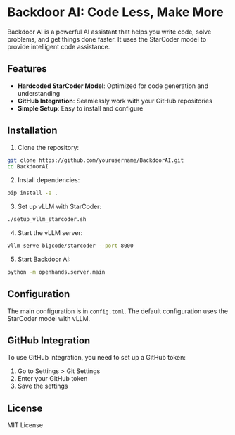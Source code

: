 # Backdoor AI: Code Less, Make More

Backdoor AI is a powerful AI assistant that helps you write code, solve problems, and get things done faster. It uses the StarCoder model to provide intelligent code assistance.

## Features

- **Hardcoded StarCoder Model**: Optimized for code generation and understanding
- **GitHub Integration**: Seamlessly work with your GitHub repositories
- **Simple Setup**: Easy to install and configure

## Installation

1. Clone the repository:
```bash
git clone https://github.com/yourusername/BackdoorAI.git
cd BackdoorAI
```

2. Install dependencies:
```bash
pip install -e .
```

3. Set up vLLM with StarCoder:
```bash
./setup_vllm_starcoder.sh
```

4. Start the vLLM server:
```bash
vllm serve bigcode/starcoder --port 8000
```

5. Start Backdoor AI:
```bash
python -m openhands.server.main
```

## Configuration

The main configuration is in `config.toml`. The default configuration uses the StarCoder model with vLLM.

## GitHub Integration

To use GitHub integration, you need to set up a GitHub token:

1. Go to Settings > Git Settings
2. Enter your GitHub token
3. Save the settings

## License

MIT License
